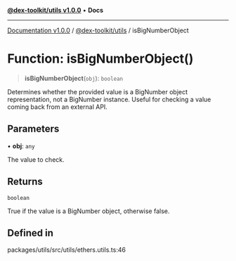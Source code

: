 [**@dex-toolkit/utils v1.0.0**](../README.md) • **Docs**

***

[Documentation v1.0.0](../../../packages.md) / [@dex-toolkit/utils](../README.md) / isBigNumberObject

# Function: isBigNumberObject()

> **isBigNumberObject**(`obj`): `boolean`

Determines whether the provided value is a BigNumber object representation, not a BigNumber instance.
Useful for checking a value coming back from an external API.

## Parameters

• **obj**: `any`

The value to check.

## Returns

`boolean`

True if the value is a BigNumber object, otherwise false.

## Defined in

packages/utils/src/utils/ethers.utils.ts:46
